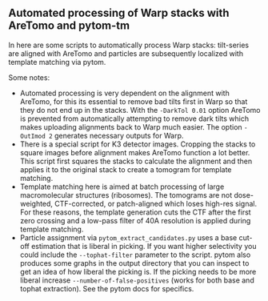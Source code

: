 ## Automated processing of Warp stacks with AreTomo and pytom-tm

In here are some scripts to automatically process Warp stacks: tilt-series are aligned with AreTomo and 
particles are subsequently localized with template matching via pytom.

Some notes:
* Automated processing is very dependent on the alignment with AreTomo, for this its essential to remove 
  bad tilts first in Warp so that they do not end up in the stacks. With the `-DarkTol 0.01` option AreTomo is 
  prevented from automatically attempting to remove dark tilts which makes uploading alignments back to Warp much 
  easier. The option `-OutImod 2` generates necessary outputs for Warp.
* There is a special script for K3 detector images. Cropping the stacks to square images before alignment makes 
  AreTomo function a lot better. This script first squares the stacks to calculate the alignment and then 
  applies it to the original stack to create a tomogram for template matching.
* Template matching here is aimed at batch processing of large macromolecular structures (ribosomes). The tomograms 
  are not dose-weighted, CTF-corrected, or patch-aligned which loses high-res signal. For these reasons, the 
  template generation cuts the CTF after the first zero crossing and a low-pass filter of 40A resolution is 
  applied during template matching.
* Particle assignment via `pytom_extract_candidates.py` uses a base cut-off estimation that is liberal in picking. If 
  you want higher selectivity you could include the `--tophat-filter` parameter to the script. pytom also produces 
  some graphs in the output directory that you can inspect to get an idea of how liberal the picking is. If the 
  picking needs to be more liberal increase `--number-of-false-positives` (works for both base and tophat extraction).
  See the pytom docs for specifics.
